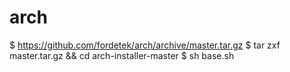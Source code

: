 # arch

$ https://github.com/fordetek/arch/archive/master.tar.gz
$ tar zxf master.tar.gz && cd arch-installer-master
$ sh base.sh
